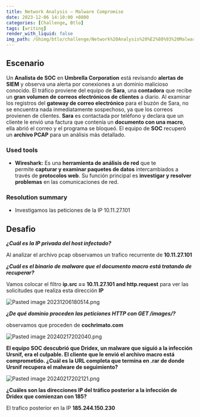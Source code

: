 ```yaml
---
title: Network Analysis – Malware Compromise
date: 2023-12-06 14:10:00 +0800
categories: [Challenge, Btlo] 
tags: [writing]
render_with_liquid: false
img_path: /Ghimg/btlo/challenge/Network%20Analysis%20%E2%80%93%20Malware%20Compromise%201/
---
```


## Escenario

Un **Analista de SOC** en **Umbrella Corporation** está revisando **alertas de SIEM** y observa una alerta por conexiones a un dominio malicioso conocido. El tráfico proviene del equipo de **Sara**, una **contadora** que recibe un **gran volumen de correos electrónicos de clientes** a diario. Al examinar los registros del **gateway de correo electrónico** para el buzón de Sara, no se encuentra nada inmediatamente sospechoso, ya que los correos provienen de clientes. **Sara** es contactada por teléfono y declara que un cliente le envió una factura que contenía un **documento con una macro**, ella abrió el correo y el programa se bloqueó. El equipo de **SOC** recuperó un **archivo PCAP** para un análisis más detallado.

### Used tools
- **Wireshark:** Es una **herramienta de análisis de red** que te permite **capturar y examinar paquetes de datos** intercambiados a través de **protocolos web**. Su función principal es **investigar y resolver problemas** en las comunicaciones de red.

### Resolution summary
- Investigamos las peticiones de la IP 10.11.27.101


## Desafio

**_¿Cuál es la IP privada del host infectado?_**

Al analizar el archivo pcap observamos un trafico recurrente de **10.11.27.101**

**_¿Cuál es el binario de malware que el documento macro está tratando de recuperar?_**

Vamos colocar el filtro **ip.src == 10.11.27.101 and http.request** para ver las solicitudes que realiza esta dirección **IP**

![Pasted image 20231206180514.png](Pasted_image_20231206180514_bf1tpr)

**_¿De qué dominio proceden las peticiones HTTP con GET /images/?_**

observamos que proceden de **cochrimato.com**

![Pasted image 20240217202040.png](Pasted_image_20240217202040_or9xqy)

**El equipo SOC descubrió que Dridex, un malware que siguió a la infección Ursnif, era el culpable. El cliente que le envió el archivo macro está comprometido. ¿Cuál es la URL completa que termina en .rar de donde Ursnif recupera el malware de seguimiento?**

![Pasted image 20240217202121.png](Pasted_image_20240217202121_sxlrzh)

**¿Cuáles son las direcciones IP del tráfico posterior a la infección de Dridex que comienzan con 185?**

El trafico posterior en la IP **185.244.150.230**